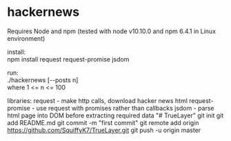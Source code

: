 # hackernews

Requires Node and npm (tested with node v10.10.0 and npm 6.4.1 in Linux environment)

install:  
  npm install request request-promise jsdom

run:  
  ./hackernews [--posts n]  
    where 1 <= n <= 100

libraries:
  request - make http calls, download hacker news html
  request-promise - use request with promises rather than callbacks
  jsdom - parse html page into DOM before extracting required data
"# TrueLayer"  git init git add README.md git commit -m "first commit" git remote add origin https://github.com/SquiffyK7/TrueLayer.git git push -u origin master 
